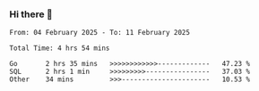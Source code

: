 ### Hi there 👋

<!--
**zhumeme/zhumeme** is a ✨ _special_ ✨ repository because its `README.md` (this file) appears on your GitHub profile.

Here are some ideas to get you started:

- 🔭 I’m currently working on ...
- 🌱 I’m currently learning ...
- 👯 I’m looking to collaborate on ...
- 🤔 I’m looking for help with ...
- 💬 Ask me about ...
- 📫 How to reach me: ...
- 😄 Pronouns: ...
- ⚡ Fun fact: ...
-->

<!--START_SECTION:waka-->

```all_time
From: 04 February 2025 - To: 11 February 2025

Total Time: 4 hrs 54 mins

Go       2 hrs 35 mins   >>>>>>>>>>>>-------------   47.23 %
SQL      2 hrs 1 min     >>>>>>>>>----------------   37.03 %
Other    34 mins         >>>----------------------   10.53 %
```

<!--END_SECTION:waka-->
